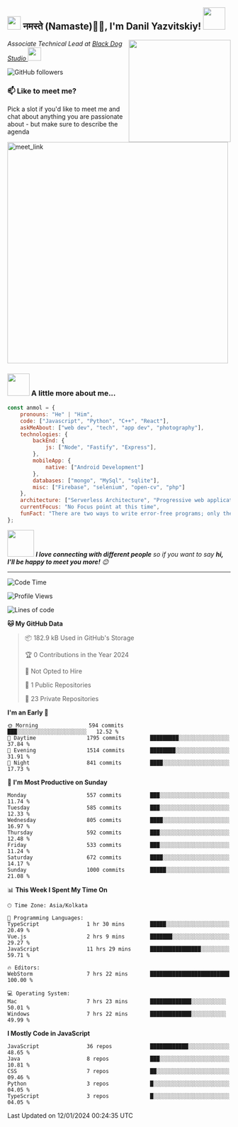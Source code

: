 <h2><img src="https://emojis.slackmojis.com/emojis/images/1531849430/4246/blob-sunglasses.gif?1531849430" width="30"/> नमस्ते (Namaste)🙏🏻, I'm  Danil Yazvitskiy! <img src="https://media.giphy.com/media/12oufCB0MyZ1Go/giphy.gif" width="50"></h2>
<img align='right' src="https://media.giphy.com/media/M9gbBd9nbDrOTu1Mqx/giphy.gif" width="230">
<p><em>Associate Technical Lead at <a href="https://vk.com/blackdogstudio">Black Dog Studio
</a><img src="https://media.giphy.com/media/WUlplcMpOCEmTGBtBW/giphy.gif" width="30"> 
</em></p>


![GitHub followers](https://img.shields.io/github/followers/Danil-Yazvitskiy?label=Follow&style=social)


### 📫 Like to meet me?

Pick a slot if you'd like to meet me and chat about anything you are passionate about - but make sure to describe the agenda

<a href="https://calendly.com/anmol098/30min" target="_blank"><img width="498" alt="meet_link" src="https://user-images.githubusercontent.com/15426564/144297439-f530f383-e73e-41e0-9914-a9b7d3f432e5.png"></a>

### <img src="https://media.giphy.com/media/VgCDAzcKvsR6OM0uWg/giphy.gif" width="50"> A little more about me...  

```javascript
const anmol = {
    pronouns: "He" | "Him",
    code: ["Javascript", "Python", "C++", "React"],
    askMeAbout: ["web dev", "tech", "app dev", "photography"],
    technologies: {
        backEnd: {
            js: ["Node", "Fastify", "Express"],
        },
        mobileApp: {
            native: ["Android Development"]
        },
        databases: ["mongo", "MySql", "sqlite"],
        misc: ["Firebase", "selenium", "open-cv", "php"]
    },
    architecture: ["Serverless Architecture", "Progressive web applications", "Single page applications"],
    currentFocus: "No Focus point at this time",
    funFact: "There are two ways to write error-free programs; only the third one works"
};
```

<img src="https://media.giphy.com/media/LnQjpWaON8nhr21vNW/giphy.gif" width="60"> <em><b>I love connecting with different people</b> so if you want to say <b>hi, I'll be happy to meet you more!</b> 😊</em>

---
<!--START_SECTION:waka-->
![Code Time](http://img.shields.io/badge/Code%20Time-2%2C517%20hrs%2016%20mins-blue)

![Profile Views](http://img.shields.io/badge/Profile%20Views-1837-blue)

![Lines of code](https://img.shields.io/badge/From%20Hello%20World%20I%27ve%20Written-4.8%20million%20lines%20of%20code-blue)

**🐱 My GitHub Data** 

> 📦 182.9 kB Used in GitHub's Storage 
 > 
> 🏆 0 Contributions in the Year 2024
 > 
> 🚫 Not Opted to Hire
 > 
> 📜 1 Public Repositories 
 > 
> 🔑 23 Private Repositories 
 > 
**I'm an Early 🐤** 

```text
🌞 Morning                594 commits         ███░░░░░░░░░░░░░░░░░░░░░░   12.52 % 
🌆 Daytime                1795 commits        █████████░░░░░░░░░░░░░░░░   37.84 % 
🌃 Evening                1514 commits        ████████░░░░░░░░░░░░░░░░░   31.91 % 
🌙 Night                  841 commits         ████░░░░░░░░░░░░░░░░░░░░░   17.73 % 
```
📅 **I'm Most Productive on Sunday** 

```text
Monday                   557 commits         ███░░░░░░░░░░░░░░░░░░░░░░   11.74 % 
Tuesday                  585 commits         ███░░░░░░░░░░░░░░░░░░░░░░   12.33 % 
Wednesday                805 commits         ████░░░░░░░░░░░░░░░░░░░░░   16.97 % 
Thursday                 592 commits         ███░░░░░░░░░░░░░░░░░░░░░░   12.48 % 
Friday                   533 commits         ███░░░░░░░░░░░░░░░░░░░░░░   11.24 % 
Saturday                 672 commits         ████░░░░░░░░░░░░░░░░░░░░░   14.17 % 
Sunday                   1000 commits        █████░░░░░░░░░░░░░░░░░░░░   21.08 % 
```


📊 **This Week I Spent My Time On** 

```text
🕑︎ Time Zone: Asia/Kolkata

💬 Programming Languages: 
TypeScript               1 hr 30 mins        █████░░░░░░░░░░░░░░░░░░░░   20.49 %
Vue.js                   2 hrs 9 mins        ███████░░░░░░░░░░░░░░░░░░   29.27 % 
JavaScript               11 hrs 29 mins      ████████████████░░░░░░░░░   59.71 % 

🔥 Editors: 
WebStorm                 7 hrs 22 mins       █████████████████████████   100.00 % 

💻 Operating System: 
Mac                      7 hrs 23 mins       █████████████░░░░░░░░░░░   50.01 % 
Windows                  7 hrs 22 mins       █████████████░░░░░░░░░░░   49.99 % 
```

**I Mostly Code in JavaScript** 

```text
JavaScript               36 repos            ████████████░░░░░░░░░░░░░   48.65 % 
Java                     8 repos             ███░░░░░░░░░░░░░░░░░░░░░░   10.81 % 
CSS                      7 repos             ██░░░░░░░░░░░░░░░░░░░░░░░   09.46 % 
Python                   3 repos             █░░░░░░░░░░░░░░░░░░░░░░░░   04.05 % 
TypeScript               3 repos             █░░░░░░░░░░░░░░░░░░░░░░░░   04.05 % 
```




 Last Updated on 12/01/2024 00:24:35 UTC
